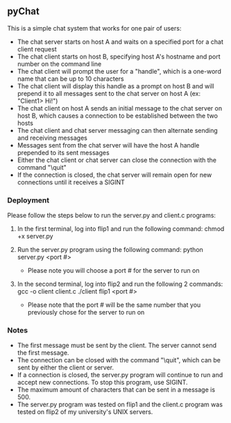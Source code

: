 ## pyChat
This is a simple chat system that works for one pair of users:
- The chat server starts on host A and waits on a specified port for a chat client request
- The chat client starts on host B, specifying host A's hostname and port number on the command line
- The chat client will  prompt the user for a "handle", which is a one-word name that can be up to 10 characters
- The chat client will display this handle as a prompt on host B and will prepend it to all messages  sent to the chat server on host A (ex: "Client1> Hi!")
- The chat client on host A sends an initial  message to the chat server on host B, which causes a connection to be established between the two hosts
- The chat client and chat server messaging can then alternate sending and receiving messages
- Messages sent from the chat server will have the host A handle prepended to its sent messages
- Either the chat client or chat server can close the connection with the command "\quit"
- If the connection is closed, the chat server will remain open for new connections until it receives a SIGINT

### Deployment
Please follow the steps below to run the server.py and client.c programs:

1) In the first terminal, log into flip1 and run the following command: chmod +x server.py 

2) Run the server.py program using the following command: python server.py <port #>

    - Please note you will choose a port # for the server to run on

3) In the second terminal, log into flip2 and run the following 2 commands:
    gcc -o client client.c
    ./client flip1 <port #>

    - Please note that the port # will be the same number that you previously chose for the server to run on

### Notes
- The first message must be sent by the client. The server cannot send the first message.
- The connection can be closed with the command "\quit", which can be sent by either the client or server.
- If a connection is closed, the server.py program will continue to run and accept new connections. To stop this program, use SIGINT.
- The maximum amount of characters that can be sent in a message is 500.
- The server.py program was tested on flip1 and the client.c program was tested on flip2 of my university's UNIX servers.